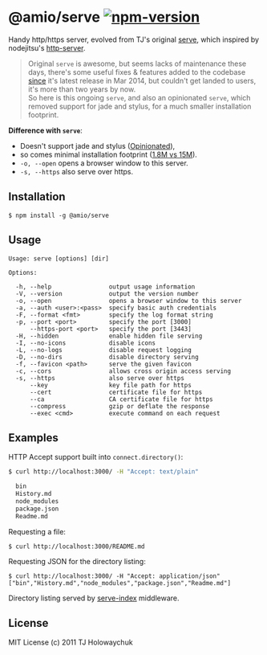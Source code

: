 # @amio/serve [![npm-version][npm-badge]][npm-link]

Handy http/https server, evolved from TJ's original [serve](https://github.com/tj/serve), which inspired by nodejitsu's [http-server](https://github.com/nodejitsu/http-server).

> Original `serve` is awesome, but seems lacks of maintenance these days,
> there's some useful fixes & features added to the codebase
> [since](https://github.com/tj/serve/compare/1.4.0...master) it's
> latest release in Mar 2014, but couldn't get landed to users,
> it's more than two years by now.  
> So here is this ongoing `serve`, and also an opinionated `serve`,
> which removed support for jade and stylus, for a much smaller installation footprint.

**Difference with `serve`**:

- Doesn't support jade and stylus ([Opinionated](https://github.com/amio/serve/issues/2)),
- so comes minimal installation footprint ([1.8M vs 15M](https://github.com/amio/serve/issues/2#issuecomment-238825598)).
- `-o, --open` opens a browser window to this server.
- `-s, --https` also serve over https.

## Installation

    $ npm install -g @amio/serve

## Usage

```
Usage: serve [options] [dir]

Options:

  -h, --help                output usage information
  -V, --version             output the version number
  -o, --open                opens a browser window to this server
  -a, --auth <user>:<pass>  specify basic auth credentials
  -F, --format <fmt>        specify the log format string
  -p, --port <port>         specify the port [3000]
      --https-port <port>   specify the port [3443]
  -H, --hidden              enable hidden file serving
  -I, --no-icons            disable icons
  -L, --no-logs             disable request logging
  -D, --no-dirs             disable directory serving
  -f, --favicon <path>      serve the given favicon
  -c, --cors                allows cross origin access serving
  -s, --https               also serve over https
      --key                 key file path for https
      --cert                certificate file for https
      --ca                  CA certificate file for https
      --compress            gzip or deflate the response
      --exec <cmd>          execute command on each request
```

## Examples

HTTP Accept support built into `connect.directory()`:

```bash
$ curl http://localhost:3000/ -H "Accept: text/plain"

  bin
  History.md
  node_modules
  package.json
  Readme.md
```

Requesting a file:

    $ curl http://localhost:3000/README.md

Requesting JSON for the directory listing:

    $ curl http://localhost:3000/ -H "Accept: application/json"
    ["bin","History.md","node_modules","package.json","Readme.md"]

Directory listing served by [serve-index](https://github.com/expressjs/serve-index) middleware.

## License

MIT License (c) 2011 TJ Holowaychuk

[npm-badge]: https://img.shields.io/npm/v/@amio/serve.svg?style=flat-square
[npm-link]: http://www.npmjs.com/package/@amio/serve
